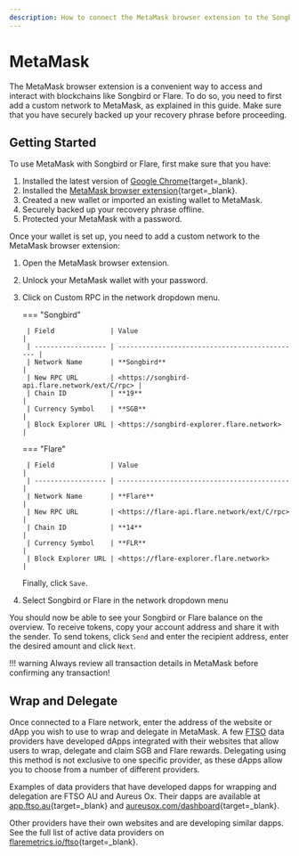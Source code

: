 ```yaml
---
description: How to connect the MetaMask browser extension to the Songbird or Flare networks
---
```


# MetaMask

The MetaMask browser extension is a convenient way to access and interact with blockchains like Songbird or Flare.
To do so, you need to first add a custom network to MetaMask, as explained in this guide.
Make sure that you have securely backed up your recovery phrase before proceeding.

## Getting Started

To use MetaMask with Songbird or Flare, first make sure that you have:

1. Installed the latest version of [Google Chrome](https://www.google.com/chrome/){target=_blank}.
2. Installed the [MetaMask browser extension](https://metamask.io/download.html){target=_blank}.
3. Created a new wallet or imported an existing wallet to MetaMask.
4. Securely backed up your recovery phrase offline.
5. Protected your MetaMask with a password.

Once your wallet is set up, you need to add a custom network to the MetaMask browser extension:

1. Open the MetaMask browser extension.
2. Unlock your MetaMask wallet with your password.
3. Click on Custom RPC in the network dropdown menu.

    === "Songbird"

        | Field              | Value                                          |
        | ------------------ | ---------------------------------------------- |
        | Network Name       | **Songbird**                                   |
        | New RPC URL        | <https://songbird-api.flare.network/ext/C/rpc> |
        | Chain ID           | **19**                                         |
        | Currency Symbol    | **SGB**                                        |
        | Block Explorer URL | <https://songbird-explorer.flare.network>      |

    === "Flare"

        | Field              | Value                                       |
        | ------------------ | ------------------------------------------- |
        | Network Name       | **Flare**                                   |
        | New RPC URL        | <https://flare-api.flare.network/ext/C/rpc> |
        | Chain ID           | **14**                                      |
        | Currency Symbol    | **FLR**                                     |
        | Block Explorer URL | <https://flare-explorer.flare.network>      |

    Finally, click ``Save``.

4. Select Songbird or Flare in the network dropdown menu

You should now be able to see your Songbird or Flare balance on the overview.
To receive tokens, copy your account address and share it with the sender.
To send tokens, click ``Send`` and enter the recipient address, enter the desired amount and click ``Next``.

!!! warning
    Always review all transaction details in MetaMask before confirming any transaction!

## Wrap and Delegate

Once connected to a Flare network, enter the address of the website or dApp you wish to use to wrap and delegate in MetaMask.
A few [FTSO](glossary.md#ftso) data providers have developed dApps integrated with their websites that allow users to wrap, delegate and claim SGB and Flare rewards.
Delegating using this method is not exclusive to one specific provider, as these dApps allow you to choose from a number of different providers.

Examples of data providers that have developed dapps for wrapping and delegation are FTSO AU and Aureus Ox.
Their dapps are available at [app.ftso.au](https://app.ftso.au/wrap){target=_blank} and [aureusox.com/dashboard](https://aureusox.com/dashboard){target=_blank}.

Other providers have their own websites and are developing similar dapps.
See the full list of active data providers on [flaremetrics.io/ftso](https://flaremetrics.io/ftso){target=_blank}.
